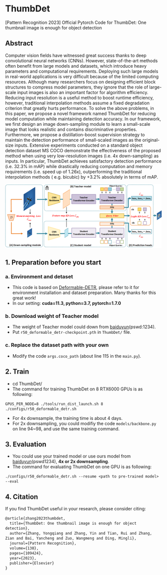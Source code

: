 # ThumbDet
[Pattern Recognition 2023] Official Pytorch Code for ThumbDet: One thumbnail image is enough for object detection
## Abstract
Computer vision fields have witnessed great success thanks to deep convolutional neural networks (CNNs). However, state-of-the-art methods often benefit from large models and datasets, which introduce heavy parameters and computational requirements. Deploying such large models in real-world applications is very difficult because of the limited computing resources. Although many researchers focus on designing efficient block structures to compress model parameters, they ignore that the role of large-scale input images is also an important factor for algorithm efficiency. Reducing input resolution is a useful method to boost runtime efficiency, however, traditional interpolation methods assume a fixed degradation criterion that greatly hurts performance. To solve the above problems, in this paper, we propose a novel framework named ThumbDet for reducing model computation while maintaining detection accuracy. In our framework, we first design an image down-sampling module to learn a small-scale image that looks realistic and contains discriminative properties. Furthermore, we propose a distillation-boost supervision strategy to maintain the detection performance of small-scaled images as the original-size inputs. Extensive experiments conducted on a standard object detection dataset MS COCO demonstrate the effectiveness of the proposed method when using very low-resolution images (i.e. 4x down-sampling) as inputs. In particular, ThumbDet achieves satisfactory detection performance (i.e. 32.3% in mAP) while drastically reducing computation and memory requirements (i.e. speed up of 1.26x), outperforming the traditional interpolation methods ( e.g. bicubic) by +3.2% absolutely in terms of mAP.

![image text](https://github.com/zhangyin1996/ThumbDet/blob/main/pipline.png "Pipeline")

## 1. Preparation before you start
### a. Environment and detaset
+ This code is based on [Deformable-DETR](https://github.com/fundamentalvision/Deformable-DETR), please refer to it for environment installation and dataset preparation. Many thanks for this great work!
+ In our setting: **cuda=11.3, python=3.7, pytorch=1.7.0**
### b. Download weight of Teacher model
+ The weight of Teacher model could down from [baiduyun](https://pan.baidu.com/s/18CJN4cbpUpxOUNzrxoii1w?pwd=1234)(pswd:1234).
+ Put `r50_deformable_detr-checkpoint.pth` in `ThumbDet/` file.
### c. Replace the dataset path with your own
+ Modify the code `args.coco_path` (about line 115 in the `main.py`).

## 2. Train
+ cd ThumbDet/ 
+ The command for training ThumbDet on 8 RTX6000 GPUs is as following:
```
GPUS_PER_NODE=8 ./tools/run_dist_launch.sh 8 ./configs/r50_deformable_detr.sh
```
+ For 4x downsample, the training time is about 4 days.
+ For 2x downsampling, you could modifiy the code `models/backbone.py` on line 94~98, and use the same training command.

## 3. Evaluation
+ You could use your trained model or use ours model from [baiduyun](https://pan.baidu.com/s/1Dl7VI7wHsW0TlP3dZNF2aA?pwd=1234)(pswd1234), **4x or 2x downsampling**.
+ The command for evaluating ThumbDet on one GPU is as following:
```
./configs/r50_deformable_detr.sh --resume <path to pre-trained model> --eval
```
## 4. Citation
If you find ThumbDet useful in your research, please consider citing:
```
@article{zhang2023thumbdet,
  title={ThumbDet: One thumbnail image is enough for object detection},
  author={Zhang, Yongqiang and Zhang, Yin and Tian, Rui and Zhang, Zian and Bai, Yancheng and Zuo, Wangmeng and Ding, Mingli},
  journal={Pattern Recognition},
  volume={138},
  pages={109424},
  year={2023},
  publisher={Elsevier}
}
```
